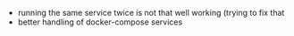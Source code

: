 - running the same service twice is not that well working (trying to fix that
- better handling of docker-compose services
